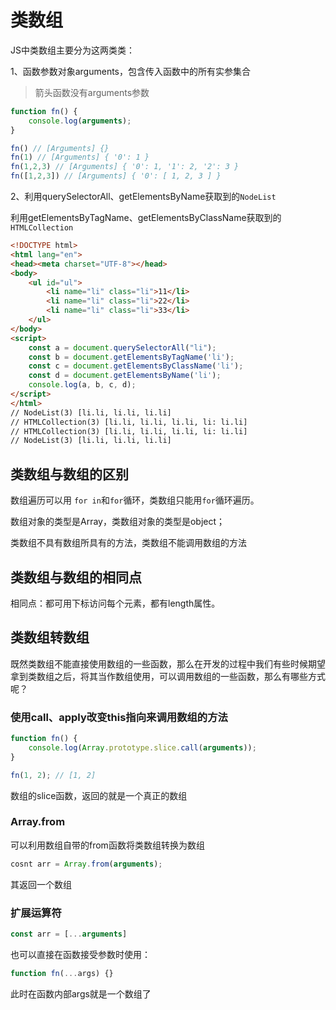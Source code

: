 # 类数组


JS中类数组主要分为这两类类：

1、函数参数对象arguments，包含传入函数中的所有实参集合

>箭头函数没有arguments参数

```js
function fn() {
    console.log(arguments);
}

fn() // [Arguments] {}
fn(1) // [Arguments] { '0': 1 }
fn(1,2,3) // [Arguments] { '0': 1, '1': 2, '2': 3 }
fn([1,2,3]) // [Arguments] { '0': [ 1, 2, 3 ] }
```


2、利用querySelectorAll、getElementsByName获取到的`NodeList`

利用getElementsByTagName、getElementsByClassName获取到的`HTMLCollection`

``` html
<!DOCTYPE html>
<html lang="en">
<head><meta charset="UTF-8"></head>
<body>
    <ul id="ul">
        <li name="li" class="li">11</li>
        <li name="li" class="li">22</li>
        <li name="li" class="li">33</li>
    </ul>
</body>
<script>
    const a = document.querySelectorAll("li");
    const b = document.getElementsByTagName('li');
    const c = document.getElementsByClassName('li');
    const d = document.getElementsByName('li');
    console.log(a, b, c, d);
</script>
</html>
// NodeList(3) [li.li, li.li, li.li] 
// HTMLCollection(3) [li.li, li.li, li.li, li: li.li] 
// HTMLCollection(3) [li.li, li.li, li.li, li: li.li] 
// NodeList(3) [li.li, li.li, li.li]
```

## 类数组与数组的区别

数组遍历可以用 `for in`和`for`循环，类数组只能用`for`循环遍历。

数组对象的类型是Array，类数组对象的类型是object；

类数组不具有数组所具有的方法，类数组不能调用数组的方法

## 类数组与数组的相同点

相同点：都可用下标访问每个元素，都有length属性。



## 类数组转数组

既然类数组不能直接使用数组的一些函数，那么在开发的过程中我们有些时候期望拿到类数组之后，将其当作数组使用，可以调用数组的一些函数，那么有哪些方式呢？

### 使用call、apply改变this指向来调用数组的方法

```js
function fn() {
	console.log(Array.prototype.slice.call(arguments)); 
}

fn(1, 2); // [1, 2]
```

数组的slice函数，返回的就是一个真正的数组



### Array.from
可以利用数组自带的from函数将类数组转换为数组

```js
cosnt arr = Array.from(arguments);
```

其返回一个数组



### 扩展运算符

```js
const arr = [...arguments]
```

也可以直接在函数接受参数时使用：

```js
function fn(...args) {}
```

此时在函数内部args就是一个数组了